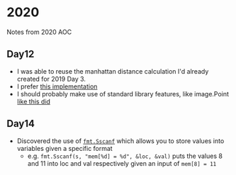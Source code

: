 # 2020

Notes from 2020 AOC

## Day12

* I was able to reuse the manhattan distance calculation I'd already created for 2019 Day 3.
* I prefer [this implementation](https://github.com/AnthonyNixon/AdventOfCode/blob/main/2020/day12/main.go)
* I should probably make use of standard library features, like image.Point [like this did](https://github.com/mnml/aoc/blob/master/2020/12/2.go)

## Day14

* Discovered the use of [`fmt.Sscanf`](https://golang.org/pkg/fmt/#Sscanf) which allows you to store values into variables given a specific format
    * e.g. `fmt.Sscanf(s, "mem[%d] = %d", &loc, &val)` puts the values 8 and 11 into loc and val respectively given an input of `mem[8] = 11`